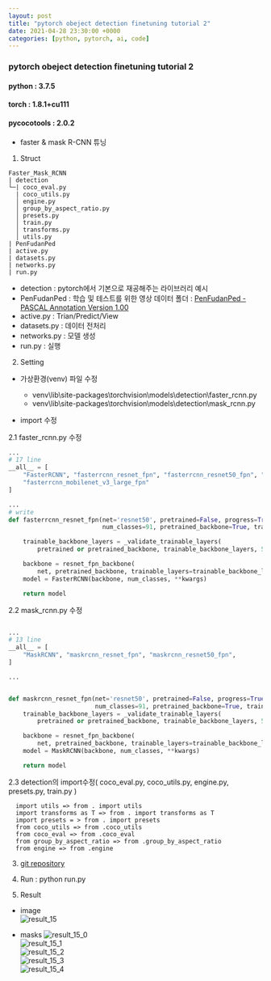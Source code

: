 ```yaml
---
layout: post
title: "pytorch obeject detection finetuning tutorial 2"
date: 2021-04-28 23:30:00 +0000
categories: [python, pytorch, ai, code]
---
```


### pytorch obeject detection finetuning tutorial 2

#### python : 3.7.5

#### torch : 1.8.1+cu111

#### pycocotools : 2.0.2
  
  - faster & mask R-CNN 튜닝

1. Struct

```
Faster_Mask_RCNN
| detection
└─| coco_eval.py
  | coco_utils.py
  │ engine.py
  │ group_by_aspect_ratio.py
  │ presets.py
  │ train.py
  │ transforms.py
  │ utils.py
| PenFudanPed
| active.py
| datasets.py
| networks.py
| run.py
```
- detection :  pytorch에서 기본으로 재공해주는 라이브러리 예시
- PenFudanPed : 학습 및 테스트를 위한 영상 데이터 폴더 : [ PenFudanPed - PASCAL Annotation Version 1.00 ](https://www.cis.upenn.edu/~jshi/ped_html/)
- active.py : Trian/Predict/View
- datasets.py : 데이터 전처리
- networks.py : 모델 생성
- run.py : 실행


2. Setting
- 가상환경(venv) 파일 수정
  - venv\lib\site-packages\torchvision\models\detection\faster_rcnn.py
  - venv\lib\site-packages\torchvision\models\detection\mask_rcnn.py

- import 수정 

2.1 faster_rcnn.py 수정
~~~python
...
# 17 line
__all__ = [
    "FasterRCNN", "fasterrcnn_resnet_fpn", "fasterrcnn_resnet50_fpn", "fasterrcnn_mobilenet_v3_large_320_fpn",
    "fasterrcnn_mobilenet_v3_large_fpn"
]

...
# write
def fasterrcnn_resnet_fpn(net='resnet50', pretrained=False, progress=True,
                          num_classes=91, pretrained_backbone=True, trainable_backbone_layers=None, **kwargs):

    trainable_backbone_layers = _validate_trainable_layers(
        pretrained or pretrained_backbone, trainable_backbone_layers, 5, 3)

    backbone = resnet_fpn_backbone(
        net, pretrained_backbone, trainable_layers=trainable_backbone_layers)
    model = FasterRCNN(backbone, num_classes, **kwargs)

    return model
~~~

2.2 mask_rcnn.py 수정
~~~python

...
# 13 line
__all__ = [
    "MaskRCNN", "maskrcnn_resnet_fpn", "maskrcnn_resnet50_fpn",
]

...


def maskrcnn_resnet_fpn(net='resnet50', pretrained=False, progress=True,
                        num_classes=91, pretrained_backbone=True, trainable_backbone_layers=None, **kwargs):
    trainable_backbone_layers = _validate_trainable_layers(
        pretrained or pretrained_backbone, trainable_backbone_layers, 5, 3)

    backbone = resnet_fpn_backbone(
        net, pretrained_backbone, trainable_layers=trainable_backbone_layers)
    model = MaskRCNN(backbone, num_classes, **kwargs)

    return model

~~~

2.3 detection의 import수정( coco_eval.py, coco_utils.py, engine.py, presets.py, train.py )
```
  import utils => from . import utils
  import transforms as T => from . import transforms as T
  import presets = > from . import presets
  from coco_utils => from .coco_utils
  from coco_eval => from .coco_eval
  from group_by_aspect_ratio => from .group_by_aspect_ratio
  from engine => from .engine
```

3. [git repository](https://github.com/MizzleAa/Faster_Mask_RCNN)

4. Run : python run.py

5. Result  
- image  
![result_15](https://github.com/MizzleAa/Faster_Mask_RCNN/blob/main/result/15.png)  
  
- masks
![result_15_0](https://github.com/MizzleAa/Faster_Mask_RCNN/blob/main/result/15_0.png)  
![result_15_1](https://github.com/MizzleAa/Faster_Mask_RCNN/blob/main/result/15_1.png)  
![result_15_2](https://github.com/MizzleAa/Faster_Mask_RCNN/blob/main/result/15_2.png)  
![result_15_3](https://github.com/MizzleAa/Faster_Mask_RCNN/blob/main/result/15_3.png)  
![result_15_4](https://github.com/MizzleAa/Faster_Mask_RCNN/blob/main/result/15_4.png)  
